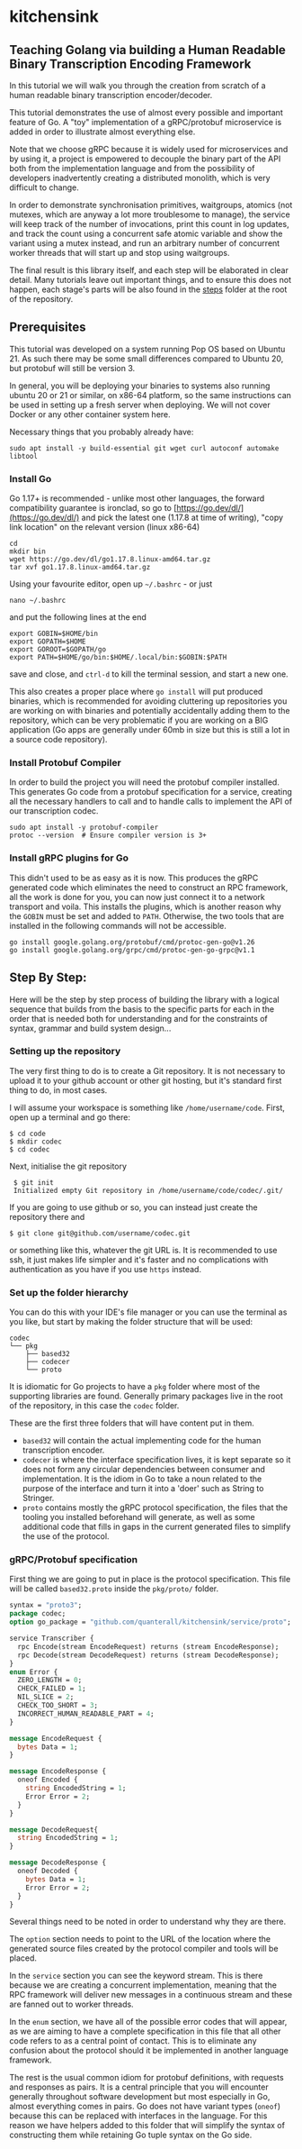 # kitchensink

## Teaching Golang via building a Human Readable Binary Transcription Encoding Framework

In this tutorial we will walk you through the creation from scratch of a human
readable binary transcription encoder/decoder.

This tutorial demonstrates the use of almost every possible and important
feature of Go. A "toy" implementation of a gRPC/protobuf microservice is added
in order to illustrate almost everything else.

Note that we choose gRPC because it is widely used for microservices and by
using it, a project is empowered to decouple the binary part of the API both
from the implementation language and from the possibility of developers
inadvertently creating a distributed monolith, which is very difficult to
change.

In order to demonstrate synchronisation primitives, waitgroups, atomics (not
mutexes, which are anyway a lot more troublesome to manage), the service will
keep track of the number of invocations, print this count in log updates, and
track the count using a concurrent safe atomic variable and show the variant
using a mutex instead, and run an arbitrary number of concurrent worker threads
that will start up and stop using waitgroups.

The final result is this library itself, and each step will be elaborated in
clear detail. Many tutorials leave out important things, and to ensure this does
not happen, each stage's parts will be also found in the [steps](./steps)
folder at the root of the repository.

## Prerequisites

This tutorial was developed on a system running Pop OS based on Ubuntu 21. As
such there may be some small differences compared to Ubuntu 20, but protobuf
will still be version 3.

In general, you will be deploying your binaries to systems also running ubuntu
20 or 21 or similar, on x86-64 platform, so the same instructions can be used in
setting up a fresh server when deploying. We will not cover Docker or any other
container system here.

Necessary things that you probably already have:

    sudo apt install -y build-essential git wget curl autoconf automake libtool

### Install Go

Go 1.17+ is recommended - unlike most other languages, the forward compatibility
guarantee is ironclad, so go to [https://go.dev/dl/](https://go.dev/dl/) and
pick the latest one (1.17.8 at time of writing), "copy link location" on the
relevant version (linux x86-64)

    cd
    mkdir bin 
    wget https://go.dev/dl/go1.17.8.linux-amd64.tar.gz
    tar xvf go1.17.8.linux-amd64.tar.gz

Using your favourite editor, open up `~/.bashrc` - or just

    nano ~/.bashrc

and put the following lines at the end

    export GOBIN=$HOME/bin
    export GOPATH=$HOME
    export GOROOT=$GOPATH/go
    export PATH=$HOME/go/bin:$HOME/.local/bin:$GOBIN:$PATH

save and close, and `ctrl-d` to kill the terminal session, and start a new one.

This also creates a proper place where `go install` will put produced binaries,
which is recommended for avoiding cluttering up repositories you are working on
with binaries and potentially accidentally adding them to the repository, which
can be very problematic if you are working on a BIG application (Go apps are
generally under 60mb in size but this is still a lot in a source code
repository).

### Install Protobuf Compiler

In order to build the project you will need the protobuf compiler installed.
This generates Go code from a protobuf specification for a service, creating all
the necessary handlers to call and to handle calls to implement the API of our
transcription codec.

    sudo apt install -y protobuf-compiler
    protoc --version  # Ensure compiler version is 3+

### Install gRPC plugins for Go

This didn't used to be as easy as it is now. This produces the gRPC generated
code which eliminates the need to construct an RPC framework, all the work is
done for you, you can now just connect it to a network transport and voila. This
installs the plugins, which is another reason why the `GOBIN` must be set and
added to `PATH`. Otherwise, the two tools that are installed in the following
commands will not be accessible.

    go install google.golang.org/protobuf/cmd/protoc-gen-go@v1.26
    go install google.golang.org/grpc/cmd/protoc-gen-go-grpc@v1.1

## Step By Step:

Here will be the step by step process of building the library with a logical
sequence that builds from the basis to the specific parts for each in the order
that is needed both for understanding and for the constraints of syntax, grammar
and build system design...

### Setting up the repository

The very first thing to do is to create a Git repository. It is not 
necessary to upload it to your github account or other git hosting, but it's 
standard first thing to do, in most cases.

I will assume your workspace is something like `/home/username/code`. First, 
open up a terminal and go there:

    $ cd code
    $ mkdir codec
    $ cd codec

Next, initialise the git repository

     $ git init 
     Initialized empty Git repository in /home/username/code/codec/.git/

If you are going to use github or so, you can instead just create the 
repository there and 

    $ git clone git@github.com/username/codec.git 

or something like this, whatever the git URL is. It is recommended to use 
ssh, it just makes life simpler and it's faster and no complications with 
authentication as you have if you use `https` instead.

### Set up the folder hierarchy

You can do this with your IDE's file manager or you can use the terminal as 
you like, but start by making the folder structure that will be used:

     
    codec
    └── pkg
        ├── based32
        ├── codecer
        └── proto
    
It is idiomatic for Go projects to have a `pkg` folder where most of the 
supporting libraries are found. Generally primary packages live in the root 
of the repository, in this case the `codec` folder.

These are the first three folders that will have content put in them.

- `based32` will contain the actual implementing code for the human 
  transcription encoder.
- `codecer` is where the interface specification lives, it is kept separate 
  so it does not form any circular dependencies between consumer and 
  implementation. It is the idiom in Go to take a noun related to the 
  purpose of the interface and turn it into a 'doer' such as String to Stringer.
- `proto` contains mostly the gRPC protocol specification, the files that 
  the tooling you installed beforehand will generate, as well as some 
  additional code that fills in gaps in the current generated files to 
  simplify the use of the protocol.

### gRPC/Protobuf specification 

First thing we are going to put in place is the protocol specification. This 
file will be called `based32.proto` inside the `pkg/proto/` folder.

```protobuf
syntax = "proto3";
package codec;
option go_package = "github.com/quanterall/kitchensink/service/proto";

service Transcriber {
  rpc Encode(stream EncodeRequest) returns (stream EncodeResponse);
  rpc Decode(stream DecodeRequest) returns (stream DecodeResponse);
}
enum Error {
  ZERO_LENGTH = 0;
  CHECK_FAILED = 1;
  NIL_SLICE = 2;
  CHECK_TOO_SHORT = 3;
  INCORRECT_HUMAN_READABLE_PART = 4;
}

message EncodeRequest {
  bytes Data = 1;
}

message EncodeResponse {
  oneof Encoded {
    string EncodedString = 1;
    Error Error = 2;
  }
}

message DecodeRequest{
  string EncodedString = 1;
}

message DecodeResponse {
  oneof Decoded {
    bytes Data = 1;
    Error Error = 2;
  }
}

```

Several things need to be noted in order to understand why they are there.

The `option` section needs to point to the URL of the location where the 
generated source files created by the protocol compiler and tools will be 
placed. 

In the `service` section you can see the keyword stream. This is there 
because we are creating a concurrent implementation, meaning that the RPC 
framework will deliver new messages in a continuous stream and these are 
fanned out to worker threads.

In the `enum` section, we have all of the possible error codes that will 
appear, as we are aiming to have a complete specification in this file that 
all other code refers to as a central point of contact. This is to eliminate 
any confusion about the protocol should it be implemented in another 
language framework.

The rest is the usual common idiom for protobuf definitions, with requests 
and responses as pairs. It is a central principle that you will encounter 
generally throughout software development but most especially in Go, almost 
everything comes in pairs. Go does not have variant types (`oneof`) because 
this can be replaced with interfaces in the language. For this reason we 
have helpers added to this folder that will simplify the syntax of 
constructing them while retaining Go tuple syntax on the Go side.
